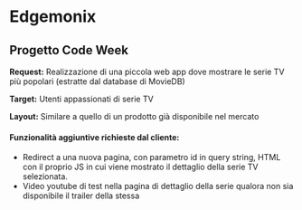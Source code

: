 # Edgemonix

## Progetto Code Week

**Request:** Realizzazione di una piccola web app dove mostrare le serie TV più popolari (estratte dal database di MovieDB)

**Target:** Utenti appassionati di serie TV

**Layout:** Similare a quello di un prodotto già disponibile nel mercato

#### Funzionalità aggiuntive richieste dal cliente:
- Redirect a una nuova pagina, con parametro id in query string, HTML con il proprio JS in cui viene mostrato il dettaglio della serie TV selezionata.
- Video youtube di test nella pagina di dettaglio della serie qualora non sia disponibile il trailer della stessa
